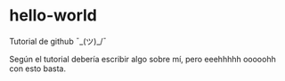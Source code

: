 # hello-world
Tutorial de github ¯\_(ツ)_/¯

Según el tutorial debería escribir algo sobre mí, pero eeehhhhh ooooohh con esto basta.
